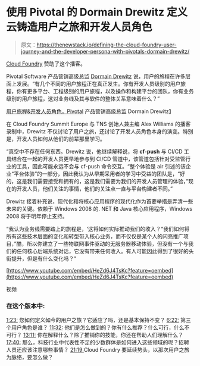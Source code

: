 # 使用 Pivotal 的 Dormain Drewitz 定义云铸造用户之旅和开发人员角色

> 原文：<https://thenewstack.io/defining-the-cloud-foundry-user-journey-and-the-developer-persona-with-pivotals-dormain-drewitz/>

[Cloud Foundry](https://www.cloudfoundry.org/) 赞助了这个播客。

Pivotal Software 产品营销高级总监 [Dormain Drewitz](https://twitter.com/DormainDrewitz) 说，用户的旅程在许多层面上发展。“有几个不同的用户旅程正在真正发生。你有开发人员级别的用户旅程，你有更多平台、工程级别的用户旅程，以及操作和构建平台的团队，你有业务级别的用户旅程，这对业务线及其与软件的整体关系意味着什么？”

[用户旅程&开发人员角色，Pivotal](https://thenewstack.simplecast.com/episodes/user-journey-developer-persona-with-dormain-drewitz-sr-director-of-product-marketing-at-pivotal) 产品营销高级总监 Dormain Drewitz】

在 Cloud Foundry Summit Europe 与 TNS 创始人兼主编 Alex Williams 的播客录制中，Drewitz 不仅讨论了用户之旅，还讨论了开发人员角色本身的演变。特别是，开发人员如何从他们的前辈那里学习。

“真空中不存在任何东西。Drewitz 说，他继续解释说，将 **cf-push** 与 CI/CD 工具结合在一起的开发人员更早地参与到 CI/CD 管道中，该管道包括针对受监管行业的工具，因此可能永远不会与 cf-push 命令交互。“整个体验是 air 引述的该企业“平台体验”的一部分，因此我认为从早期采用者的学习中受益的团队是，“好的，这是我们需要接受和拥有的，这是我们需要为我们的开发人员管理的体验，”现在的开发人员，他们关注的事情，他们的关注点一直与平台构建者不同。”

Drewitz 接着补充说，现代化和将核心应用程序的现代化作为首要举措是弄清一些未来的关键。依赖于 Windows 2008 的. NET 和 Java 核心应用程序，Windows 2008 将于明年停止支持。

“我认为业务线需要踏上的旅程是，‘这将如何实际推动我们的收入？“我们如何将所有这些技术层面的变化和转型带入核心业务，而不仅仅是某个人的闪亮推广项目，”酷，所以你建立了一些物联网事件驱动的无服务器移动体验，但没有一个与我们的任何核心后端系统对话，它没有带来任何收入。有人可能因此得到了很好的头衔提升，但是有什么变化吗？"

[https://www.youtube.com/embed/HeZd6J4TsKc?feature=oembed](https://www.youtube.com/embed/HeZd6J4TsKc?feature=oembed)

视频

### 在这个版本中:

[1:23:](https://thenewstack.simplecast.com/episodes/user-journey-developer-persona-with-dormain-drewitz-sr-director-of-product-marketing-at-pivotal?t=1:23) 您如何定义如今的用户之旅？它适应了吗，还是基本保持不变？
[6:22:](https://thenewstack.simplecast.com/episodes/user-journey-developer-persona-with-dormain-drewitz-sr-director-of-product-marketing-at-pivotal?t=6:22) 第三个用户角色是谁？
[11:32:](https://thenewstack.simplecast.com/episodes/user-journey-developer-persona-with-dormain-drewitz-sr-director-of-product-marketing-at-pivotal?t=11:32) 他们是怎么做到的？你有什么推荐？什么可行，什么不可行？
[13:11:](https://thenewstack.simplecast.com/episodes/user-journey-developer-persona-with-dormain-drewitz-sr-director-of-product-marketing-at-pivotal?t=13:11) 你在解释什么？除了推销你的技能，你还在帮助人们理解什么？
[17:40:](https://thenewstack.simplecast.com/episodes/user-journey-developer-persona-with-dormain-drewitz-sr-director-of-product-marketing-at-pivotal?t=17:40) 那么，科技行业中代表性不足的少数群体是如何进入这些领域的呢？招聘人员还应该注意哪些事情？
[21:19:](https://thenewstack.simplecast.com/episodes/user-journey-developer-persona-with-dormain-drewitz-sr-director-of-product-marketing-at-pivotal?t=21:19)Cloud Foundry 要延续势头，以那次用户之旅为脉络，要怎么做？

<svg xmlns:xlink="http://www.w3.org/1999/xlink" viewBox="0 0 68 31" version="1.1"><title>Group</title> <desc>Created with Sketch.</desc></svg>